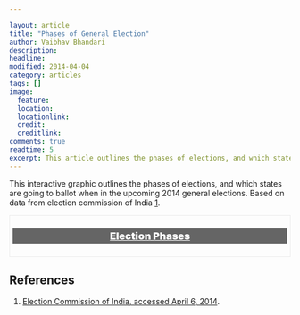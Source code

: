 ```yaml
---

layout: article
title: "Phases of General Election"
author: Vaibhav Bhandari
description: 
headline: 
modified: 2014-04-04
category: articles
tags: []
image: 
  feature: 
  location: 
  locationlink: 
  credit: 
  creditlink: 
comments: true
readtime: 5
excerpt: This article outlines the phases of elections, and which states are going to ballot when in the upcoming 2014 general elections.
---
```

This interactive graphic outlines the phases of elections, and which states are going to ballot when in the upcoming 2014 general elections. Based on data from election commission of India [1].

<div class="phaseinforgraphic">
  <p>Election Phases</p>
  <div id="phaseselector"></div>
  <div id="phasedetails"></div>
  <div id="map"></div>
</div>

<p><script type="text/javascript" src="/assets/javascripts/d3.min.js"></script></p>
<p><script type="text/javascript">
  var dispatch = d3.dispatch("load", "statechange");
  var phases;
  var phaseDates = {
    "1": "April 7th",
    "2": "April 9th",
    "3A": "April 10th",
    "3B": "April 10th",
    "4": "April 12th",
    "5": "April 17th",
    "6": "April 24th",
    "7": "April 30th",
    "8": "May 7th",
    "9": "May 12th"
  };
  var phaseKeys = ["1","2","3A","3B","4","5","6","7","8","9"];
  dispatch.on("load.menu", function(phaseById){
    var table = d3.select("#phaseselector").append("table"),
        thead = table.append("thead"),
        tbody = table.append("tbody"),
        tr = tbody.append("tr");
    table.attr("class","menu")
    var th = tr.selectAll("td")
        .data(phaseKeys)
        .enter().append("td")
          .attr("class", function(d){
            if (d === phaseById){
              return "active arrow_box";
            }
            return ""
          })
          .on("mouseover", function(d){
            d3.select(this).style({background: "#c2e1f5", opacity: "0.8"})
          })
          .on("mouseout", function(d){
            d3.select(this).style({background: "transparent", opacity: "1.0"})
          })
          .on("click", function(d){
            dispatch.statechange(d, this);
          }) 
          .append("a")
            .text(function(d){ return d;})
    dispatch.on("statechange.menu", function(d, click_handler){
      tr.selectAll(".active").classed("arrow_box", false)
      d3.select(click_handler).attr("class","arrow_box active")
    })
  });
  dispatch.on("load.table", function(phaseById){
    d3.json("/data/phases.json", function(json){
      phases = d3.nest()
        .key(function(d){ return d.phase})
        .key(function(d){ return d.state})
        .entries(json)
      function searchPhases(term) {
        for (var i in phases) {
          if (phases[i].key === term) {
            return phases[i];
          }
        }
      }
      function dasherize(s){
        var r = s.toLowerCase().replace(/ /g, "-");
        return r;
      }
      var table = d3.select("#phasedetails").append("table"),
          thead = table.append("thead"),
          tbody = table.append("tbody");
      table.attr("class", "details");
      thead.append("th").text("State");
      thead.append("th").text("Constituencies");
      thead.append("th").text("Total Seats");
      thead.append("th").text("Election Date");
      var tr = tbody.selectAll("tr")
        .data(searchPhases(phaseById).values)
      tr.enter().append("tr");
      var td = tr.selectAll("td")
        .data(function(d) { 
            var constituencies = []
            d.values.forEach(function(r){
              var elem = "<a class=muted-link href=/constituencies/" + dasherize(r.constituency) + ">" + r.constituency + "</a>"
              constituencies.push(elem)
            })
            return [d.key, constituencies.join(", "), d.values.length, phaseDates[phaseById]]
          })
      td.enter().append("td")
        .html(function(d) {return d;});
      dispatch.on("statechange.table", function(id){
        //HACK
        tr.remove();
        tr = tbody.selectAll("tr")
          .data(searchPhases(id).values)
        tr.enter().append("tr")
        tr.exit().remove();
        td = tr.selectAll("td")
          .data(function(d) { 
              var constituencies = []
              d.values.forEach(function(r){
              var elem = "<a class=muted-link href=/constituencies/" + dasherize(r.constituency) + ">" + r.constituency + "</a>"
              constituencies.push(elem)
            })
            return [d.key, constituencies.join(", "), d.values.length, phaseDates[id]]
          })
        td.enter().append("td")
          .html(function(d) {return d;})
        td.exit().remove();
      })
    })
  });
  //start
  dispatch.load("1");
</script>
<style>
.phaseinforgraphic{border: 1px solid #ebebeb; padding: 5px;}
.phaseinforgraphic>p{text-align: center; font-size: 18px; font-weight: 900; text-decoration: underline; color: #fff; background: rgba(0,0,0,0.6); padding: 3px;}
table.menu>tbody>tr>td{border: 0; text-align: center;}
table.menu>tbody>tr>td>a.selected{background: green;}
table.menu>tbody>tr{border: 0;}
table.details {margin-top: 36px;}
table.details>tbody>tr>td {max-width: 300px; word-wrap: break-word;}
.arrow_box {
  position: relative;
  background: #88b7d5 !important;
  border: 4px solid #c2e1f5;
}
.arrow_box:after, .arrow_box:before {
  top: 100%;
  left: 50%;
  border: solid transparent;
  content: " ";
  height: 0;
  width: 0;
  position: absolute;
  pointer-events: none;
}
.arrow_box:after {
  border-color: rgba(136, 183, 213, 0);
  border-top-color: #88b7d5;
  border-width: 30px;
  margin-left: -30px;
}
.arrow_box:before {
  border-color: rgba(194, 225, 245, 0);
  border-top-color: #c2e1f5;
  border-width: 36px;
  margin-left: -36px;
}
table.details>thead>th{text-align: center; font-weight: 900}
#legend {padding: 5px; border: 1px solid; box-shadow: 3px -3px 2px #888888; display: none; position: absolute; background: #fff; border-radius: 3px}
#india {margin-top: 0px;}
i {background: #222222; color:#F4F0F4; margin: 2px; padding: 3px; }
.state {font-weight: 900;}
.total {color: #bf0000; font-weight: 800;}
</style>

## References
1. [Election Commission of India, accessed April 6, 2014][1].

[1]: http://eci.nic.in/eci_main1/GE2014/Schedule/Home.htm
